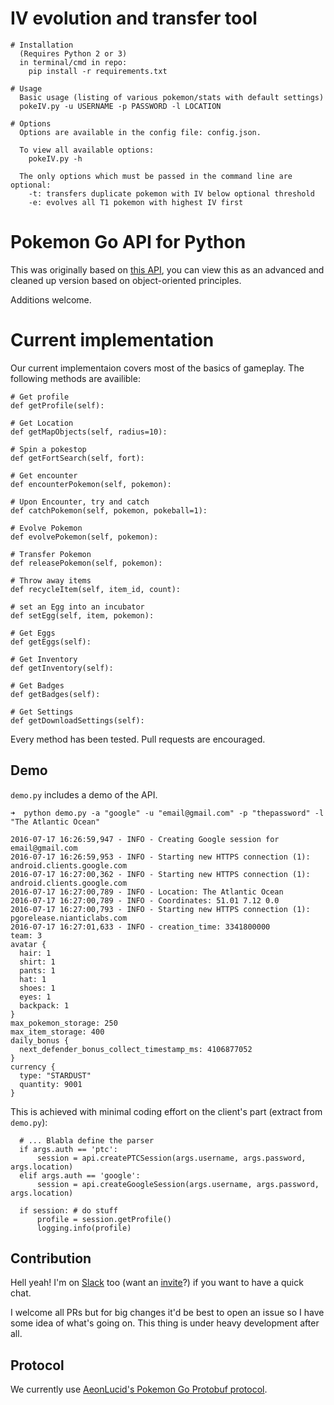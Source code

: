 # IV evolution and transfer tool

```
# Installation
  (Requires Python 2 or 3)
  in terminal/cmd in repo: 
    pip install -r requirements.txt

# Usage
  Basic usage (listing of various pokemon/stats with default settings)
  pokeIV.py -u USERNAME -p PASSWORD -l LOCATION

# Options
  Options are available in the config file: config.json.

  To view all available options:
    pokeIV.py -h

  The only options which must be passed in the command line are optional:
    -t: transfers duplicate pokemon with IV below optional threshold
    -e: evolves all T1 pokemon with highest IV first
```

# Pokemon Go API for Python

This was originally based on
[this API](https://github.com/tejado/pokemongo-api-demo),
you can view this as an advanced
and cleaned up version
based on object-oriented principles.

Additions welcome.

# Current implementation
Our current implementaion covers most of the basics of gameplay. The following methods are availible:

```
# Get profile
def getProfile(self):

# Get Location
def getMapObjects(self, radius=10):

# Spin a pokestop
def getFortSearch(self, fort):

# Get encounter
def encounterPokemon(self, pokemon):

# Upon Encounter, try and catch
def catchPokemon(self, pokemon, pokeball=1):

# Evolve Pokemon
def evolvePokemon(self, pokemon):

# Transfer Pokemon
def releasePokemon(self, pokemon):

# Throw away items
def recycleItem(self, item_id, count):

# set an Egg into an incubator
def setEgg(self, item, pokemon):

# Get Eggs
def getEggs(self):

# Get Inventory
def getInventory(self):

# Get Badges
def getBadges(self):

# Get Settings
def getDownloadSettings(self):
```
Every method has been tested. Pull requests are encouraged.

## Demo
`demo.py` includes a demo of the API.

```
➜  python demo.py -a "google" -u "email@gmail.com" -p "thepassword" -l "The Atlantic Ocean"

2016-07-17 16:26:59,947 - INFO - Creating Google session for email@gmail.com
2016-07-17 16:26:59,953 - INFO - Starting new HTTPS connection (1): android.clients.google.com
2016-07-17 16:27:00,362 - INFO - Starting new HTTPS connection (1): android.clients.google.com
2016-07-17 16:27:00,789 - INFO - Location: The Atlantic Ocean
2016-07-17 16:27:00,789 - INFO - Coordinates: 51.01 7.12 0.0
2016-07-17 16:27:00,793 - INFO - Starting new HTTPS connection (1): pgorelease.nianticlabs.com
2016-07-17 16:27:01,633 - INFO - creation_time: 3341800000
team: 3
avatar {
  hair: 1
  shirt: 1
  pants: 1
  hat: 1
  shoes: 1
  eyes: 1
  backpack: 1
}
max_pokemon_storage: 250
max_item_storage: 400
daily_bonus {
  next_defender_bonus_collect_timestamp_ms: 4106877052
}
currency {
  type: "STARDUST"
  quantity: 9001
}
```

This is achieved with minimal coding effort on the client's part
(extract from `demo.py`):

```
  # ... Blabla define the parser
  if args.auth == 'ptc':
      session = api.createPTCSession(args.username, args.password, args.location)
  elif args.auth == 'google':
      session = api.createGoogleSession(args.username, args.password, args.location)

  if session: # do stuff
      profile = session.getProfile()
      logging.info(profile)
```

## Contribution
Hell yeah!
I'm on [Slack](https://pkre.slack.com) too
(want an [invite](https://shielded-earth-81203.herokuapp.com)?)
if you want to have a quick chat.

I welcome all PRs but for big changes it'd be best
to open an issue so I have some idea of what's going on.
This thing is under heavy development after all.

## Protocol
We currently use [AeonLucid's Pokemon Go Protobuf protocol](https://github.com/AeonLucid/POGOProtos).
